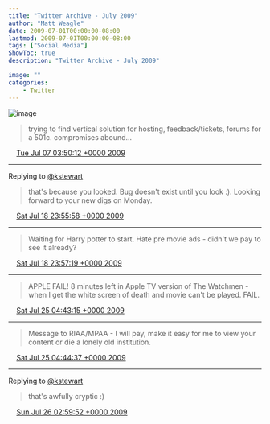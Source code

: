 ```yaml
---
title: "Twitter Archive - July 2009"
author: "Matt Weagle"
date: 2009-07-01T00:00:00-08:00
lastmod: 2009-07-01T00:00:00-08:00
tags: ["Social Media"]
ShowToc: true
description: "Twitter Archive - July 2009"

image: ""
categories: 
    - Twitter
---
```

![image](/sadtwitterbird3.jpg)

> trying to find vertical solution for hosting, feedback/tickets, forums for a 501c\. compromises abound\.\.\.

<img src="./media/tweet.ico" width="12" /> [Tue Jul 07 03:50:12 +0000 2009](https://twitter.com/mweagle/status/2508537201)

----

Replying to [@kstewart](https://twitter.com/kstewart/status/2712979451)

> that's because you looked\. Bug doesn't exist until you look :\)\. Looking forward to your new digs on Monday\.

<img src="./media/tweet.ico" width="12" /> [Sat Jul 18 23:55:58 +0000 2009](https://twitter.com/mweagle/status/2713665204)

----

> Waiting for Harry potter to start\. Hate pre movie ads \- didn't we pay to see it already?

<img src="./media/tweet.ico" width="12" /> [Sat Jul 18 23:57:19 +0000 2009](https://twitter.com/mweagle/status/2713681047)

----

> APPLE FAIL\!  8 minutes left in Apple TV version of The Watchmen \- when I get the white screen of death and movie can't be played\.  FAIL\.

<img src="./media/tweet.ico" width="12" /> [Sat Jul 25 04:43:15 +0000 2009](https://twitter.com/mweagle/status/2832628846)

----

> Message to RIAA/MPAA \- I will pay, make it easy for me to view your content or die a lonely old institution\.

<img src="./media/tweet.ico" width="12" /> [Sat Jul 25 04:44:37 +0000 2009](https://twitter.com/mweagle/status/2832646445)

----

Replying to [@kstewart](https://twitter.com/kstewart/status/2841345673)

> that's awfully cryptic :\)

<img src="./media/tweet.ico" width="12" /> [Sun Jul 26 02:59:52 +0000 2009](https://twitter.com/mweagle/status/2847299133)